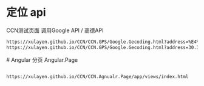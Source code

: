 ﻿# 定位 api
CCN测试页面 调用Google API / 高德API 

```html
https://xulayen.github.io/CCN/CCN.GPS/Google.Gecoding.html?address=%E4%B8%8A%E6%B5%B7%E6%B5%A6%E4%B8%9C%E6%96%B0%E5%8C%BA
https://xulayen.github.io/CCN/CCN.GPS/Google.Gecoding.html?address=30.335165%2C112.239741

```

﻿# Angular 分页
Angular.Page

```html

https://xulayen.github.io/CCN/CCN.Agnualr.Page/app/views/index.html

```
